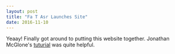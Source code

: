 ```yaml
---
layout: post
title: "Fa T Asr Launches Site"
date: 2016-11-10
---
```


Yeaay! Finally got around to putting this website together. Jonathan McGlone's [tuturial](http://jmcglone.com/guides/github-pages/) was quite helpful.
